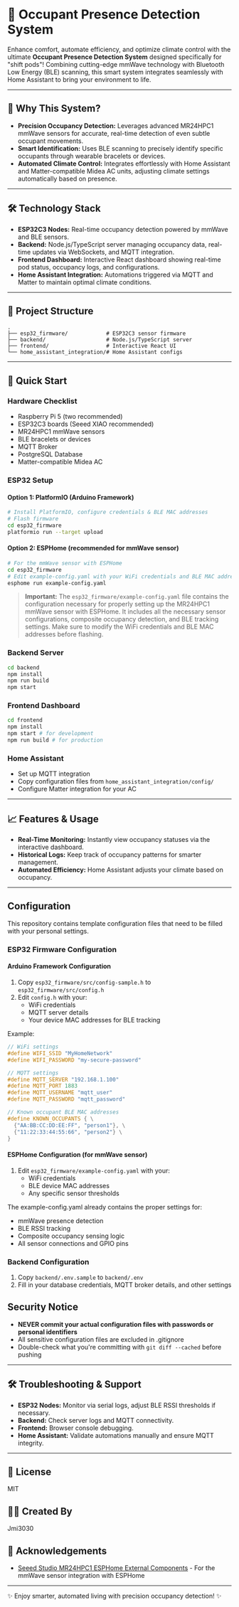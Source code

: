 # 🚀 Occupant Presence Detection System

Enhance comfort, automate efficiency, and optimize climate control with the ultimate **Occupant Presence Detection System** designed specifically for "shift pods"! Combining cutting-edge mmWave technology with Bluetooth Low Energy (BLE) scanning, this smart system integrates seamlessly with Home Assistant to bring your environment to life.

---

## 🌟 Why This System?
- **Precision Occupancy Detection:** Leverages advanced MR24HPC1 mmWave sensors for accurate, real-time detection of even subtle occupant movements.
- **Smart Identification:** Uses BLE scanning to precisely identify specific occupants through wearable bracelets or devices.
- **Automated Climate Control:** Integrates effortlessly with Home Assistant and Matter-compatible Midea AC units, adjusting climate settings automatically based on presence.

---

## 🛠️ Technology Stack

- **ESP32C3 Nodes:** Real-time occupancy detection powered by mmWave and BLE sensors.
- **Backend:** Node.js/TypeScript server managing occupancy data, real-time updates via WebSockets, and MQTT integration.
- **Frontend Dashboard:** Interactive React dashboard showing real-time pod status, occupancy logs, and configurations.
- **Home Assistant Integration:** Automations triggered via MQTT and Matter to maintain optimal climate conditions.

---

## 📂 Project Structure

```
.
├── esp32_firmware/            # ESP32C3 sensor firmware
├── backend/                   # Node.js/TypeScript server
├── frontend/                  # Interactive React UI
└── home_assistant_integration/# Home Assistant configs
```

---

## 🚦 Quick Start

### Hardware Checklist
- Raspberry Pi 5 (two recommended)
- ESP32C3 boards (Seeed XIAO recommended)
- MR24HPC1 mmWave sensors
- BLE bracelets or devices
- MQTT Broker
- PostgreSQL Database
- Matter-compatible Midea AC

### ESP32 Setup

#### Option 1: PlatformIO (Arduino Framework)
```bash
# Install PlatformIO, configure credentials & BLE MAC addresses
# Flash firmware
cd esp32_firmware
platformio run --target upload
```

#### Option 2: ESPHome (recommended for mmWave sensor)
```bash
# For the mmWave sensor with ESPHome
cd esp32_firmware
# Edit example-config.yaml with your WiFi credentials and BLE MAC addresses
esphome run example-config.yaml
```

> **Important:** The `esp32_firmware/example-config.yaml` file contains the configuration necessary for properly setting up the MR24HPC1 mmWave sensor with ESPHome. It includes all the necessary sensor configurations, composite occupancy detection, and BLE tracking settings. Make sure to modify the WiFi credentials and BLE MAC addresses before flashing.

### Backend Server

```bash
cd backend
npm install
npm run build
npm start
```

### Frontend Dashboard

```bash
cd frontend
npm install
npm start # for development
npm run build # for production
```

### Home Assistant

- Set up MQTT integration
- Copy configuration files from `home_assistant_integration/config/`
- Configure Matter integration for your AC

---

## 📈 Features & Usage

- **Real-Time Monitoring:** Instantly view occupancy statuses via the interactive dashboard.
- **Historical Logs:** Keep track of occupancy patterns for smarter management.
- **Automated Efficiency:** Home Assistant adjusts your climate based on occupancy.

---

## Configuration

This repository contains template configuration files that need to be filled with your personal settings.

### ESP32 Firmware Configuration

#### Arduino Framework Configuration
1. Copy `esp32_firmware/src/config-sample.h` to `esp32_firmware/src/config.h`
2. Edit `config.h` with your:
   - WiFi credentials
   - MQTT server details
   - Your device MAC addresses for BLE tracking

Example:
```cpp
// WiFi settings
#define WIFI_SSID "MyHomeNetwork"
#define WIFI_PASSWORD "my-secure-password"

// MQTT settings
#define MQTT_SERVER "192.168.1.100"
#define MQTT_PORT 1883
#define MQTT_USERNAME "mqtt_user"
#define MQTT_PASSWORD "mqtt_password"

// Known occupant BLE MAC addresses
#define KNOWN_OCCUPANTS { \
  {"AA:BB:CC:DD:EE:FF", "person1"}, \
  {"11:22:33:44:55:66", "person2"} \
}
```

#### ESPHome Configuration (for mmWave sensor)
1. Edit `esp32_firmware/example-config.yaml` with your:
   - WiFi credentials
   - BLE device MAC addresses
   - Any specific sensor thresholds

The example-config.yaml already contains the proper settings for:
- mmWave presence detection
- BLE RSSI tracking
- Composite occupancy sensing logic
- All sensor connections and GPIO pins

### Backend Configuration

1. Copy `backend/.env.sample` to `backend/.env`
2. Fill in your database credentials, MQTT broker details, and other settings

## Security Notice

- **NEVER commit your actual configuration files with passwords or personal identifiers**
- All sensitive configuration files are excluded in .gitignore
- Double-check what you're committing with `git diff --cached` before pushing

---

## 🛠️ Troubleshooting & Support
- **ESP32 Nodes:** Monitor via serial logs, adjust BLE RSSI thresholds if necessary.
- **Backend:** Check server logs and MQTT connectivity.
- **Frontend:** Browser console debugging.
- **Home Assistant:** Validate automations manually and ensure MQTT integrity.

---

## 📃 License
MIT

## 👨‍💻 Created By
Jmi3030

## 🙏 Acknowledgements
- [Seeed Studio MR24HPC1 ESPHome External Components](https://github.com/limengdu/MR24HPC1_ESPHome_external_components) - For the mmWave sensor integration with ESPHome

---

✨ Enjoy smarter, automated living with precision occupancy detection! ✨
